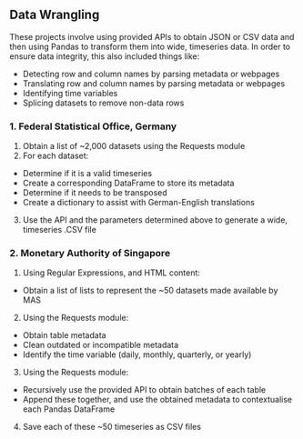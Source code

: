 ## Data Wrangling

These projects involve using provided APIs to obtain JSON or CSV data and then using Pandas to transform them into wide, timeseries data. In order to ensure data integrity, this also included things like:
- Detecting row and column names by parsing metadata or webpages
- Translating row and column names by parsing metadata or webpages
- Identifying time variables
- Splicing datasets to remove non-data rows

### 1. Federal Statistical Office, Germany
1. Obtain a list of ~2,000 datasets using the Requests module
2. For each dataset:
  - Determine if it is a valid timeseries
  - Create a corresponding DataFrame to store its metadata
  - Determine if it needs to be transposed
  - Create a dictionary to assist with German-English translations
3. Use the API and the parameters determined above to generate a wide, timeseries .CSV file



### 2. Monetary Authority of Singapore
1. Using Regular Expressions, and HTML content:
  - Obtain a list of lists to represent the ~50 datasets made available by MAS

2. Using the Requests module:
  - Obtain table metadata
  - Clean outdated or incompatible metadata
  - Identify the time variable (daily, monthly, quarterly, or yearly)

3. Using the Requests module:
  - Recursively use the provided API to obtain batches of each table
  - Append these together, and use the obtained metadata to contextualise each Pandas DataFrame

4. Save each of these ~50 timeseries as CSV files


